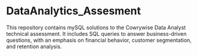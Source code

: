 # DataAnalytics_Assesment
This repository contains mySQL solutions to the Cowrywise Data Analyst technical assessment. It includes SQL queries to answer business-driven questions, with an emphasis on financial behavior, customer segmentation, and retention analysis.
